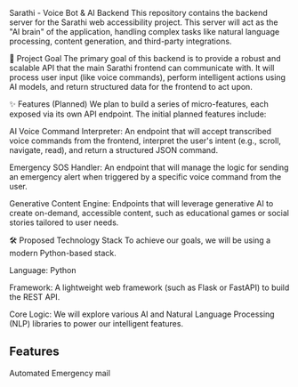 Sarathi - Voice Bot & AI Backend
This repository contains the backend server for the Sarathi web accessibility project. This server will act as the "AI brain" of the application, handling complex tasks like natural language processing, content generation, and third-party integrations.

🎯 Project Goal
The primary goal of this backend is to provide a robust and scalable API that the main Sarathi frontend can communicate with. It will process user input (like voice commands), perform intelligent actions using AI models, and return structured data for the frontend to act upon.

✨ Features (Planned)
We plan to build a series of micro-features, each exposed via its own API endpoint. The initial planned features include:

AI Voice Command Interpreter: An endpoint that will accept transcribed voice commands from the frontend, interpret the user's intent (e.g., scroll, navigate, read), and return a structured JSON command.

Emergency SOS Handler: An endpoint that will manage the logic for sending an emergency alert when triggered by a specific voice command from the user.

Generative Content Engine: Endpoints that will leverage generative AI to create on-demand, accessible content, such as educational games or social stories tailored to user needs.

🛠️ Proposed Technology Stack
To achieve our goals, we will be using a modern Python-based stack.

Language: Python

Framework: A lightweight web framework (such as Flask or FastAPI) to build the REST API.

Core Logic: We will explore various AI and Natural Language Processing (NLP) libraries to power our intelligent features.


## Features 

Automated Emergency mail
